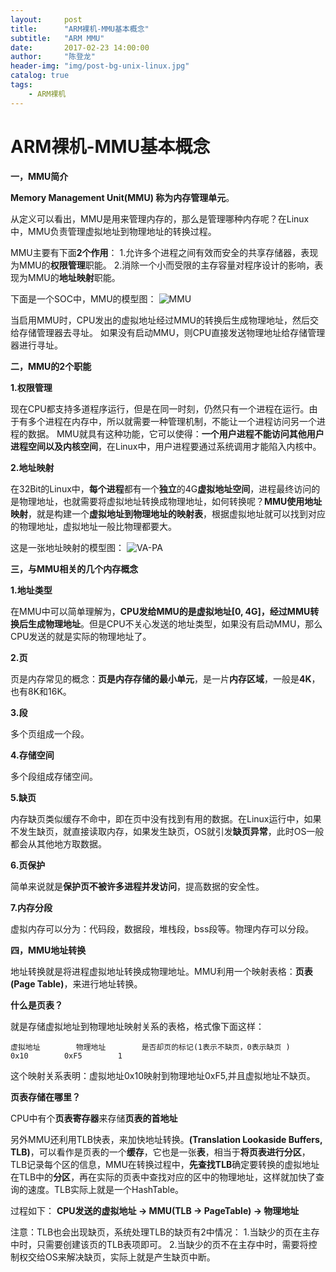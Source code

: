 ```yaml
---
layout:     post
title:      "ARM裸机-MMU基本概念"
subtitle:   "ARM MMU"
date:       2017-02-23 14:00:00
author:     "陈登龙"
header-img: "img/post-bg-unix-linux.jpg"
catalog: true
tags:
    - ARM裸机
---
```

 
 # ARM裸机-MMU基本概念
 
 **一，MMU简介**
 
 **Memory Management Unit(MMU) 称为内存管理单元**。
 
 从定义可以看出，MMU是用来管理内存的，那么是管理哪种内存呢？在Linux中，MMU负责管理虚拟地址到物理地址的转换过程。
 
 MMU主要有下面**2个作用**：
 1.允许多个进程之间有效而安全的共享存储器，表现为MMU的**权限管理**职能。
 2.消除一个小而受限的主存容量对程序设计的影响，表现为MMU的**地址映射**职能。
 
 
 下面是一个SOC中，MMU的模型图：
 ![MMU][1]
 

当启用MMU时，CPU发出的虚拟地址经过MMU的转换后生成物理地址，然后交给存储管理器去寻址。
如果没有启动MMU，则CPU直接发送物理地址给存储管理器进行寻址。
 
 
 **二，MMU的2个职能**
 
**1.权限管理** 

现在CPU都支持多道程序运行，但是在同一时刻，仍然只有一个进程在运行。由于有多个进程在内存中，所以就需要一种管理机制，不能让一个进程访问另一个进程的数据。
MMU就具有这种功能，它可以使得：**一个用户进程不能访问其他用户进程空间以及内核空间**，在Linux中，用户进程要通过系统调用才能陷入内核中。
 
**2.地址映射**

在32Bit的Linux中，**每个进程**都有一个**独立**的4G**虚拟地址空间**，进程最终访问的是物理地址，也就需要将虚拟地址转换成物理地址，如何转换呢？**MMU使用地址映射**，就是构建一个**虚拟地址到物理地址的映射表**，根据虚拟地址就可以找到对应的物理地址，虚拟地址一般比物理都要大。

这是一张地址映射的模型图：
![VA-PA][2]
 
 
 
**三，与MMU相关的几个内存概念**

**1.地址类型**

在MMU中可以简单理解为，**CPU发给MMU的是虚拟地址[0, 4G]，经过MMU转换后生成物理地址**。但是CPU不关心发送的地址类型，如果没有启动MMU，那么CPU发送的就是实际的物理地址了。
 
 **2.页**
 
 页是内存常见的概念：**页是内存存储的最小单元**，是一片**内存区域**，一般是**4K**，也有8K和16K。
 
**3.段**

多个页组成一个段。

**4.存储空间**

多个段组成存储空间。
 
**5.缺页**

内存缺页类似缓存不命中，即在页中没有找到有用的数据。在Linux运行中，如果不发生缺页，就直接读取内存，如果发生缺页，OS就引发**缺页异常**，此时OS一般都会从其他地方取数据。

**6.页保护**

简单来说就是**保护页不被许多进程并发访问**，提高数据的安全性。

**7.内存分段**

虚拟内存可以分为：代码段，数据段，堆栈段，bss段等。物理内存可以分段。



**四，MMU地址转换**

地址转换就是将进程虚拟地址转换成物理地址。MMU利用一个映射表格：**页表(Page Table)**，来进行地址转换。

**什么是页表？**

就是存储虚拟地址到物理地址映射关系的表格，格式像下面这样：

``` 
虚拟地址		物理地址		是否却页的标记(1表示不缺页，0表示缺页 )
0x10		0xF5		1
```
这个映射关系表明：虚拟地址0x10映射到物理地址0xF5,并且虚拟地址不缺页。


**页表存储在哪里？**

CPU中有个**页表寄存器**来存储**页表的首地址**


另外MMU还利用TLB快表，来加快地址转换。**(Translation Lookaside Buffers, TLB)**，可以看作是页表的一个**缓存**，它也是一张**表**，相当于**将页表进行分区**，TLB记录每个区的信息，MMU在转换过程中，**先查找TLB**确定要转换的虚拟地址在TLB中的**分区**，再在实际的页表中查找对应的区中的物理地址，这样就加快了查询的速度。TLB实际上就是一个HashTable。

过程如下：
**CPU发送的虚拟地址 -> MMU(TLB -> PageTable) -> 物理地址**

注意：TLB也会出现缺页，系统处理TLB的缺页有2中情况：
1.当缺少的页在主存中时，只需要创建该页的TLB表项即可。
2.当缺少的页不在主存中时，需要将控制权交给OS来解决缺页，实际上就是产生缺页中断。





  [1]: https://cheng-zhi.github.io/img/post-2017-02-23-MMU.png
  [2]: https://cheng-zhi.github.io/img/post-2017-02-23-VA-PA.png
